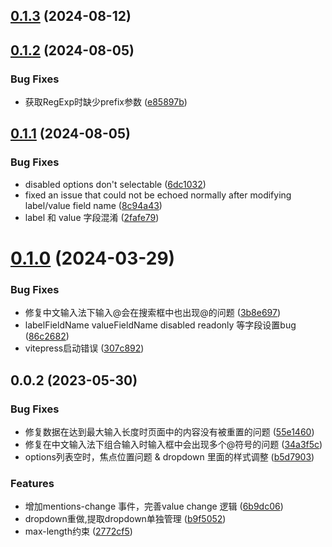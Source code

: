 

## [0.1.3](https://github.com/humandetail/mentions/compare/mentions.js-0.1.2...${npm.name}-0.1.3) (2024-08-12)

## [0.1.2](https://github.com/humandetail/mentions/compare/mentions.js-0.1.1...${npm.name}-0.1.2) (2024-08-05)


### Bug Fixes

* 获取RegExp时缺少prefix参数 ([e85897b](https://github.com/humandetail/mentions/commit/e85897bdb2dc5bec71de670c8512da416fa33af3))

## [0.1.1](https://github.com/humandetail/mentions/compare/mentions.js-0.1.0...${npm.name}-0.1.1) (2024-08-05)


### Bug Fixes

* disabled options don't selectable ([6dc1032](https://github.com/humandetail/mentions/commit/6dc103288cec54e0aabc690cb41f53a49728f006))
* fixed an issue that could not be echoed normally after modifying label/value field name ([8c94a43](https://github.com/humandetail/mentions/commit/8c94a43bb4ca4aafe6324998095f8099d79199cb))
* label 和 value 字段混淆 ([2fafe79](https://github.com/humandetail/mentions/commit/2fafe791208bc30adbd7a72c75ddd5c0d52027ee))

# [0.1.0](https://github.com/humandetail/mentions/compare/mentions.js-0.0.2...${npm.name}-0.1.0) (2024-03-29)


### Bug Fixes

* 修复中文输入法下输入@会在搜索框中也出现@的问题 ([3b8e697](https://github.com/humandetail/mentions/commit/3b8e69786be380e7bf833330610373d31fb6aad8))
* labelFieldName valueFieldName disabled readonly 等字段设置bug ([86c2682](https://github.com/humandetail/mentions/commit/86c2682374bb1a2cbc73507784fa4f88de522476))
* vitepress启动错误 ([307c892](https://github.com/humandetail/mentions/commit/307c892bead6022a0f3f00f11d23fbffc5283eac))

## 0.0.2 (2023-05-30)


### Bug Fixes

* 修复数据在达到最大输入长度时页面中的内容没有被重置的问题 ([55e1460](https://github.com/humandetail/mentions/commit/55e14601f0448bc34ab5f3ed01f0e7b274092fbb))
* 修复在中文输入法下组合输入时输入框中会出现多个@符号的问题 ([34a3f5c](https://github.com/humandetail/mentions/commit/34a3f5cab38e2106d01707fae792cd3cacedbb51))
* options列表空时，焦点位置问题 & dropdown 里面的样式调整 ([b5d7903](https://github.com/humandetail/mentions/commit/b5d7903a2c2eca6e646c7fda5618a68c556d46f3))


### Features

* 增加mentions-change 事件，完善value change 逻辑 ([6b9dc06](https://github.com/humandetail/mentions/commit/6b9dc06dbb4d3166e67a57c5230e1f2f72ed96d3))
* dropdown重做,提取dropdown单独管理 ([b9f5052](https://github.com/humandetail/mentions/commit/b9f505254d5fc086be3b6fc8d0e58ade0ac9dccf))
* max-length约束 ([2772cf5](https://github.com/humandetail/mentions/commit/2772cf54f18f787c0f11577d83dbfede8457573a))